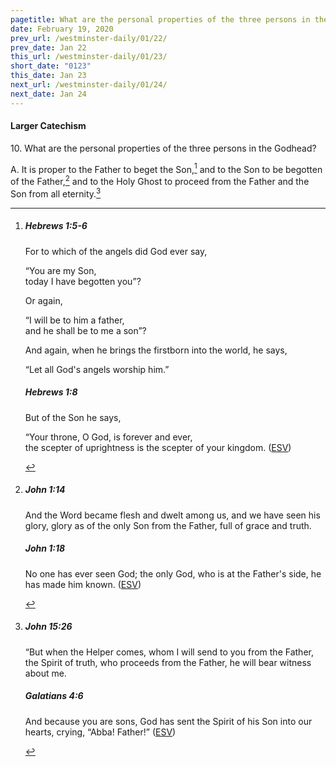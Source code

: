 ```yaml
---
pagetitle: What are the personal properties of the three persons in the Godhead?
date: February 19, 2020
prev_url: /westminster-daily/01/22/
prev_date: Jan 22
this_url: /westminster-daily/01/23/
short_date: "0123"
this_date: Jan 23
next_url: /westminster-daily/01/24/
next_date: Jan 24
---
```


#### Larger Catechism

<span class="q">10.</span> What are the personal properties of the three persons in the Godhead?

<span class="q">A.</span> It is proper to the Father to beget the Son,[^fnref:wlc1] and to the Son to be begotten of the Father,[^fnref:wlc2] and to the Holy Ghost to proceed from the Father and the Son from all eternity.[^fnref:wlc3]


[^fnref:wlc1]: <div class="esv"><h5>Hebrews 1:5-6</h5> <div class="esv-text"><p id="p58001005.01-1">For to which of the angels did God ever say,</p> <div class="block-indent"> <p class="line-group" id="p58001005.11-1">&#8220;You are my Son,<br /> <span class="indent"></span>today I have begotten you&#8221;?</p> </div> <p class="same-paragraph" id="p58001005.20-1">Or again,</p> <div class="block-indent"> <p class="line-group" id="p58001005.22-1">&#8220;I will be to him a father,<br /> <span class="indent"></span>and he shall be to me a son&#8221;?</p> </div>  <p class="same-paragraph" id="p58001006.01-1">And again, when he brings the firstborn into the world, he says,</p> <div class="block-indent"> <p class="line-group" id="p58001006.13-1">&#8220;Let all God's angels worship him.&#8221;</p> </div> </div><h5>Hebrews 1:8</h5> <div class="esv-text"><p class="same-paragraph" id="p58001008.01-2">But of the Son he says,</p> <div class="block-indent"> <p class="line-group" id="p58001008.07-2">&#8220;Your throne, O God, is forever and ever,<br /> <span class="indent"></span>the scepter of uprightness is the scepter of your kingdom.  (<a href="http://www.esv.org" class="copyright">ESV</a>)</p> </div> </div> </div>

[^fnref:wlc2]: <div class="esv"><h5>John 1:14</h5> <div class="esv-text"><p id="p43001014.01-1">And the Word became flesh and dwelt among us, and we have seen his glory, glory as of the only Son from the Father, full of grace and truth.</p> </div><h5>John 1:18</h5> <div class="esv-text"><p id="p43001018.01-2">No one has ever seen God; the only God, who is at the Father's side, he has made him known.  (<a href="http://www.esv.org" class="copyright">ESV</a>)</p> </div> </div>

[^fnref:wlc3]: <div class="esv"><h5>John 15:26</h5> <div class="esv-text"><p id="p43015026.01-1"><span class="woc">&#8220;But when the Helper comes, whom I will send to you from the Father, the Spirit of truth, who proceeds from the Father, he will bear witness about me.</span></p> </div><h5>Galatians 4:6</h5> <div class="esv-text"><p id="p48004006.01-2">And because you are sons, God has sent the Spirit of his Son into our hearts, crying, &#8220;Abba! Father!&#8221;  (<a href="http://www.esv.org" class="copyright">ESV</a>)</p> </div> </div>

